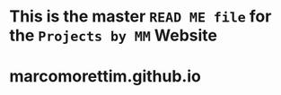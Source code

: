 # This is the master `READ ME file` for the `Projects by MM` Website





# marcomorettim.github.io
